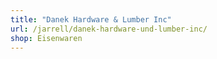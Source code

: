 ```yaml
---
title: "Danek Hardware & Lumber Inc"
url: /jarrell/danek-hardware-und-lumber-inc/
shop: Eisenwaren
---
```

